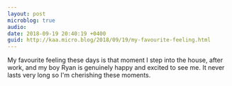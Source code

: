 ```yaml
---
layout: post
microblog: true
audio: 
date: 2018-09-19 20:40:19 +0400
guid: http://kaa.micro.blog/2018/09/19/my-favourite-feeling.html
---
```

My favourite feeling these days is that moment I step into the house, after work, and my boy Ryan is genuinely happy and excited to see me. It never lasts very long so I'm cherishing these moments.
